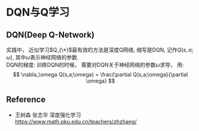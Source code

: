 # DQN与Q学习

## DQN(Deep Q-Network)
实践中， 近似学习$Q_{\*}$最有效的方法是深度Q网络, 缩写是DQN, 记作$Q(s,a;\omega)$, 其中$\omega$表示神经网络的参数.  
DQN的梯度: 训练DQN的时候， 需要对DQN关于神经网络的参数$\omega$求导， 用:  
$$
\nabla_\omega Q(s,a;\omega) = \frac{\partial Q(s,a;\omega}{\partial \omega}
$$

## Reference
* 王树森 张志华 深度强化学习 https://www.math.pku.edu.cn/teachers/zhzhang/
